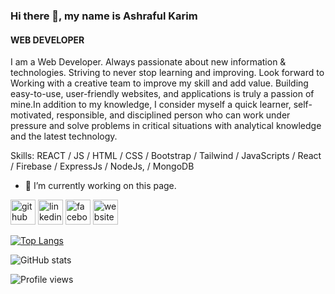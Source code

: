 ### Hi there 👋, my name is Ashraful Karim
#### WEB DEVELOPER


I am a Web Developer. Always passionate about new information & technologies. Striving to never stop learning and improving. Look forward to Working with a creative team to improve my skill and add value.
Building easy-to-use, user-friendly websites, and applications is truly a passion of mine.In addition to my knowledge, I consider myself a quick learner, self-motivated, responsible, and disciplined person who can work under pressure and solve problems in critical situations with analytical knowledge and the latest technology.

Skills: REACT / JS / HTML / CSS / Bootstrap / Tailwind / JavaScripts /  React / Firebase / ExpressJs / NodeJs, / MongoDB

- 🔭 I’m currently working on this page. 


[<img src='https://cdn.jsdelivr.net/npm/simple-icons@3.0.1/icons/github.svg' alt='github' height='40'>](https://github.com/Akahad1)  [<img src='https://cdn.jsdelivr.net/npm/simple-icons@3.0.1/icons/linkedin.svg' alt='linkedin' height='40'>](https://www.linkedin.com/in/ashraful-karim-saad/)  [<img src='https://cdn.jsdelivr.net/npm/simple-icons@3.0.1/icons/facebook.svg' alt='facebook' height='40'>](https://www.facebook.com/ak.sahad.5)  [<img src='https://cdn.jsdelivr.net/npm/simple-icons@3.0.1/icons/icloud.svg' alt='website' height='40'>](https://genuine-bavarois-cc1e32.netlify.app)  

[![Top Langs](https://github-readme-stats.vercel.app/api/top-langs/?username=Akahad1)](https://github.com/anuraghazra/github-readme-stats)

![GitHub stats](https://github-readme-stats.vercel.app/api?username=Akahad1&show_icons=true)  

![Profile views](https://gpvc.arturio.dev/Akahad1)  
